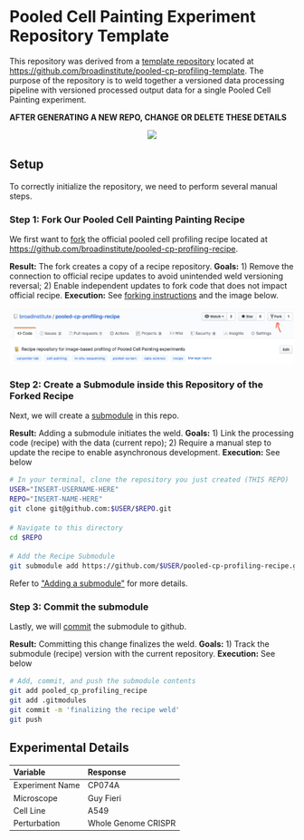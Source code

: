 # Pooled Cell Painting Experiment Repository Template

This repository was derived from a [template repository](https://github.blog/2019-06-06-generate-new-repositories-with-repository-templates/) located at https://github.com/broadinstitute/pooled-cp-profiling-template.
The purpose of the repository is to weld together a versioned data processing pipeline with versioned processed output data for a single Pooled Cell Painting experiment.

**AFTER GENERATING A NEW REPO, CHANGE OR DELETE THESE DETAILS**

<p align="center">
<img src="https://raw.githubusercontent.com/broadinstitute/pooled-cp-profiling-template/0c6016ea085b66e670406103cfa18b8ed45a36b1/media/pipeline_weld.png" width="600">
</p>

## Setup

To correctly initialize the repository, we need to perform several manual steps.

### Step 1: Fork Our Pooled Cell Painting Painting Recipe

We first want to [fork](https://help.github.com/en/github/getting-started-with-github/fork-a-repo) the official pooled cell profiling recipe located at https://github.com/broadinstitute/pooled-cp-profiling-recipe.

**Result:** The fork creates a copy of a recipe repository.
**Goals:** 1) Remove the connection to official recipe updates to avoid unintended weld versioning reversal; 2) Enable independent updates to fork code that does not impact official recipe.
**Execution:** See [forking instructions](https://help.github.com/en/github/getting-started-with-github/fork-a-repo) and the image below.

![Step 1: Fork](media/step1_forkrecipe.png)

### Step 2: Create a Submodule inside this Repository of the Forked Recipe

Next, we will create a [submodule](https://gist.github.com/gitaarik/8735255) in this repo.

**Result:** Adding a submodule initiates the weld.
**Goals:** 1) Link the processing code (recipe) with the data (current repo); 2) Require a manual step to update the recipe to enable asynchronous development.
**Execution:** See below

```bash
# In your terminal, clone the repository you just created (THIS REPO)
USER="INSERT-USERNAME-HERE"
REPO="INSERT-NAME-HERE"
git clone git@github.com:$USER/$REPO.git

# Navigate to this directory
cd $REPO

# Add the Recipe Submodule
git submodule add https://github.com/$USER/pooled-cp-profiling-recipe.git pooled-cp-profiling-recipe
```

Refer to ["Adding a submodule"](https://gist.github.com/gitaarik/8735255#adding-a-submodule) for more details.

### Step 3: Commit the submodule

Lastly, we will [commit](https://help.github.com/en/desktop/contributing-to-projects/committing-and-reviewing-changes-to-your-project#about-commits) the submodule to github.

**Result:** Committing this change finalizes the weld.
**Goals:** 1) Track the submodule (recipe) version with the current repository.
**Execution:** See below

```bash
# Add, commit, and push the submodule contents
git add pooled_cp_profiling_recipe
git add .gitmodules
git commit -m 'finalizing the recipe weld'
git push
```

## Experimental Details

| Variable | Response |
| :------- | :------- |
| Experiment Name | CP074A |
| Microscope | Guy Fieri |
| Cell Line | A549 |
| Perturbation | Whole Genome CRISPR |
